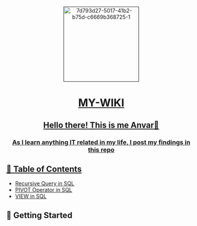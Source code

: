 <p align="center">
  <a href="" rel="noopener">
 <img width=200px height=200px src="https://i.ibb.co/QPdSThw/7d793d27-5017-41b2-b75d-c6669b368725-1.jpg" alt="7d793d27-5017-41b2-b75d-c6669b368725-1">
</p>

<h1 align="center">MY-WIKI</h1>
<h2 align="center">Hello there! This is me Anvar👋</h2> 
<h3 align="center">As I learn anything IT related in my life, I post my findings in this repo</h3>

## 📝 Table of Contents

- [Recursive Query in SQL](https://github.com/Al1yev/my-wiki/tree/recursive-query)
- [PIVOT Operator in SQL](https://github.com/Al1yev/my-wiki/tree/sql-pivot)
- [VIEW in SQL](https://github.com/Al1yev/my-wiki/tree/sql-view)

## 🏁 Getting Started <a name = "getting_started"></a>
